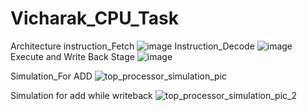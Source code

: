 # Vicharak_CPU_Task
Architecture 
instruction_Fetch
![image](https://github.com/user-attachments/assets/c72a66ad-9c77-47cb-bdc7-d1561cbe3a60)
Instruction_Decode
![image](https://github.com/user-attachments/assets/8c218956-bf34-4d6e-9a6e-71a1dcfa8915)
Execute and Write Back Stage
![image](https://github.com/user-attachments/assets/66d2edbc-19c4-4675-bc40-62ba67c66a0c)

Simulation_For ADD
![top_processor_simulation_pic](https://github.com/user-attachments/assets/8252e887-d944-44b8-b7fa-8d6a97e81085)

Simulation for add while writeback
![top_processor_simulation_pic_2](https://github.com/user-attachments/assets/6dade302-13f7-4e53-bbe7-ebbd7110da4f)





